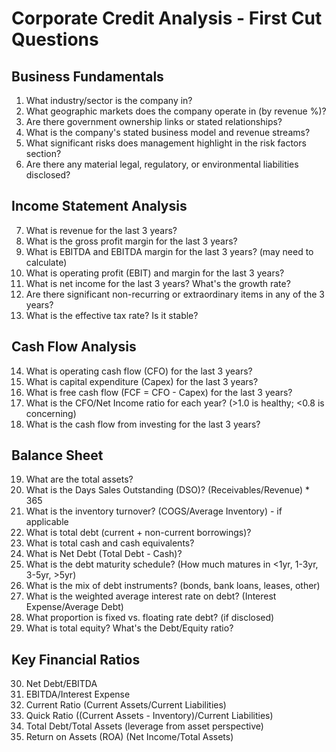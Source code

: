 # Corporate Credit Analysis - First Cut Questions 
## Business Fundamentals
1. What industry/sector is the company in?
2. What geographic markets does the company operate in (by revenue %)?
3. Are there government ownership links or stated relationships?
4. What is the company's stated business model and revenue streams?
5. What significant risks does management highlight in the risk factors section?
6. Are there any material legal, regulatory, or environmental liabilities disclosed?

## Income Statement Analysis
7. What is revenue for the last 3 years? 
8. What is the gross profit margin for the last 3 years?
9. What is EBITDA and EBITDA margin for the last 3 years? (may need to calculate)
10. What is operating profit (EBIT) and margin for the last 3 years?
11. What is net income for the last 3 years? What's the growth rate?
12. Are there significant non-recurring or extraordinary items in any of the 3 years?
13. What is the effective tax rate? Is it stable?

## Cash Flow Analysis
14. What is operating cash flow (CFO) for the last 3 years?
15. What is capital expenditure (Capex) for the last 3 years?
16. What is free cash flow (FCF = CFO - Capex) for the last 3 years?
17. What is the CFO/Net Income ratio for each year? (>1.0 is healthy; <0.8 is concerning)
18. What is the cash flow from investing for the last 3 years?

## Balance Sheet
19. What are the total assets?
20. What is the Days Sales Outstanding (DSO)? (Receivables/Revenue) * 365
21. What is the inventory turnover? (COGS/Average Inventory) - if applicable
22. What is total debt (current + non-current borrowings)?
23. What is total cash and cash equivalents?
24. What is Net Debt (Total Debt - Cash)?
25. What is the debt maturity schedule? (How much matures in <1yr, 1-3yr, 3-5yr, >5yr)
26. What is the mix of debt instruments? (bonds, bank loans, leases, other)
27. What is the weighted average interest rate on debt? (Interest Expense/Average Debt)
28. What proportion is fixed vs. floating rate debt? (if disclosed)
29. What is total equity? What's the Debt/Equity ratio?

## Key Financial Ratios
30. Net Debt/EBITDA
31. EBITDA/Interest Expense
32. Current Ratio (Current Assets/Current Liabilities)
33. Quick Ratio ((Current Assets - Inventory)/Current Liabilities)
34. Total Debt/Total Assets (leverage from asset perspective)
35. Return on Assets (ROA) (Net Income/Total Assets)